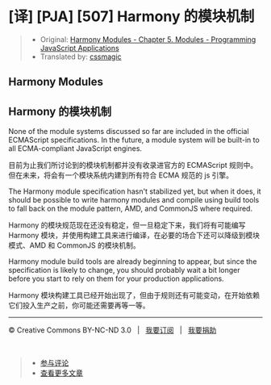 # [译] [PJA] [507] Harmony 的模块机制

> * Original: [Harmony Modules - Chapter 5. Modules - Programming JavaScript Applications](http://chimera.labs.oreilly.com/books/1234000000262/ch05.html#ch9phz70i00005ig1kqp3ed7t)
> * Translated by: [cssmagic](https://github.com/cssmagic)

## Harmony Modules

## Harmony 的模块机制

None of the module systems discussed so far are included in the official ECMAScript specifications. In the future, a module system will be built-in to all ECMA-compliant JavaScript engines.

目前为止我们所讨论到的模块机制都并没有收录进官方的 ECMAScript 规则中。但在未来，将会有一个模块系统内建到所有符合 ECMA 规范的 js 引擎。

The Harmony module specification hasn't stabilized yet, but when it does, it should be possible to write harmony modules and compile using build tools to fall back on the module pattern, AMD, and CommonJS where required.

Harmony 的模块规范现在还没有稳定，但一旦稳定下来，我们将有可能编写 Harmony 模块，并使用构建工具来进行编译，在必要的场合下还可以降级到模块模式、AMD 和 CommonJS 的模块机制。

Harmony module build tools are already beginning to appear, but since the specification is likely to change, you should probably wait a bit longer before you start to rely on them for your production applications.

Harmony 模块构建工具已经开始出现了，但由于规则还有可能变动，在开始依赖它们投入生产之前，你可能还需要再等一等。

***

&copy; Creative Commons BY-NC-ND 3.0 &nbsp; | &nbsp; [我要订阅](http://www.cssmagic.net/blog/subscribe) &nbsp; | &nbsp; [我要捐助](http://www.cssmagic.net/blog/donate)

&nbsp;
> * [参与评论](https://github.com/cssmagic/blog/issues/XXXXXXXXXX)
> * [查看更多文章](https://github.com/cssmagic/blog/issues?state=open)
